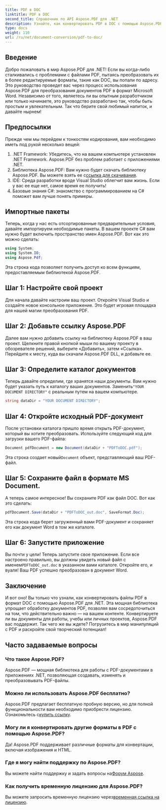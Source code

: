 ```yaml
---
title: PDF в DOC
linktitle: PDF в DOC
second_title: Справочник по API Aspose.PDF для .NET
description: Узнайте, как конвертировать PDF в DOC с помощью Aspose.PDF для .NET в этом подробном руководстве. Пошаговые инструкции и советы включены.
type: docs
weight: 110
url: /ru/net/document-conversion/pdf-to-doc/
---
```

## Введение

Добро пожаловать в мир Aspose.PDF для .NET! Если вы когда-либо сталкивались с проблемами с файлами PDF, пытаясь преобразовать их в более редактируемые форматы, такие как DOC, вы попали по адресу. Это руководство проведет вас через процесс использования Aspose.PDF для преобразования документов PDF в формат Microsoft Word. Независимо от того, являетесь ли вы опытным разработчиком или только начинаете, это руководство разработано так, чтобы быть простым и увлекательным. Так что берите свой любимый напиток, и давайте нырнем!

## Предпосылки

Прежде чем мы перейдем к тонкостям кодирования, вам необходимо иметь под рукой несколько вещей:

1. .NET Framework: Убедитесь, что на вашем компьютере установлен .NET Framework. Aspose.PDF без проблем работает с приложениями .NET.
2.  Библиотека Aspose.PDF: Вам нужно будет скачать библиотеку Aspose.PDF. Вы можете взять ее с[ссылка для скачивания](https://releases.aspose.com/pdf/net/).
3. IDE: Среда разработки вроде Visual Studio облегчит вам жизнь. Если у вас ее еще нет, самое время ее получить!
4. Базовые знания C#: знакомство с программированием на C# поможет вам лучше понять примеры.

## Импортные пакеты

Теперь, когда у нас есть отсортированные предварительные условия, давайте импортируем необходимые пакеты. В вашем проекте C# вам нужно будет включить пространство имен Aspose.PDF. Вот как это можно сделать:

```csharp
using System;
using System.IO;
using Aspose.Pdf;
```

Эта строка кода позволяет получить доступ ко всем функциям, предоставляемым библиотекой Aspose.PDF.

## Шаг 1: Настройте свой проект

Для начала давайте настроим ваш проект. Откройте Visual Studio и создайте новое консольное приложение. Это будет игровая площадка для нашей магии преобразования PDF.

## Шаг 2: Добавьте ссылку Aspose.PDF

Далее вам нужно добавить ссылку на библиотеку Aspose.PDF в ваш проект. Щелкните правой кнопкой мыши по вашему проекту в обозревателе решений, выберите «Добавить», затем «Ссылка». Перейдите к месту, куда вы скачали Aspose.PDF DLL, и добавьте ее.

## Шаг 3: Определите каталог документов

 Теперь давайте определим, где хранятся наши документы. Вам нужно будет указать путь к каталогу ваших документов. Заменить`"YOUR DOCUMENT DIRECTORY"` с реальным путем на вашем компьютере.

```csharp
string dataDir = "YOUR DOCUMENT DIRECTORY";
```

## Шаг 4: Откройте исходный PDF-документ

После установки каталога пришло время открыть PDF-документ, который вы хотите преобразовать. Используйте следующий код для загрузки вашего PDF-файла:

```csharp
Document pdfDocument = new Document(dataDir + "PDFToDOC.pdf");
```

 Эта строка создает новый`Document` объект, представляющий ваш PDF-файл.

## Шаг 5: Сохраните файл в формате MS Document.

А теперь самое интересное! Вы сохраните PDF как файл DOC. Вот как это сделать:

```csharp
pdfDocument.Save(dataDir + "PDFToDOC_out.doc", SaveFormat.Doc);
```

Эта строка кода берет загруженный вами PDF-документ и сохраняет его как документ Word в том же каталоге.

## Шаг 6: Запустите приложение

Вы почти у цели! Теперь запустите свое приложение. Если все настроено правильно, вы должны увидеть новый файл с именем`PDFToDOC_out.doc` в указанном вами каталоге. Откройте его, и вуаля! Ваш PDF успешно преобразован в документ Word.

## Заключение

И вот оно! Вы только что узнали, как конвертировать файлы PDF в формат DOC с помощью Aspose.PDF для .NET. Эта мощная библиотека упрощает обработку документов PDF, позволяя вам сосредоточиться на том, что действительно важно — на вашем контенте. Конвертируете ли вы документы для работы, учебы или личных проектов, Aspose.PDF вас поддержит. Так чего же вы ждете? Погрузитесь в мир манипуляций с PDF и раскройте свой творческий потенциал!

## Часто задаваемые вопросы

### Что такое Aspose.PDF?
Aspose.PDF — мощная библиотека для работы с PDF-документами в приложениях .NET, позволяющая создавать, изменять и преобразовывать PDF-файлы.

### Можно ли использовать Aspose.PDF бесплатно?
 Aspose.PDF предлагает бесплатную пробную версию, но для полной функциональности вам необходимо приобрести лицензию. Ознакомьтесь с[купить ссылку](https://purchase.aspose.com/buy).

### Могу ли я конвертировать другие форматы в PDF с помощью Aspose.PDF?
Да! Aspose.PDF поддерживает различные форматы для конвертации, включая изображения и HTML.

### Где я могу найти поддержку по Aspose.PDF?
 Вы можете найти поддержку и задать вопросы на[Форум Aspose](https://forum.aspose.com/c/pdf/10).

### Как получить временную лицензию для Aspose.PDF?
 Вы можете запросить временную лицензию через[временная ссылка на лицензию](https://purchase.aspose.com/temporary-license/).